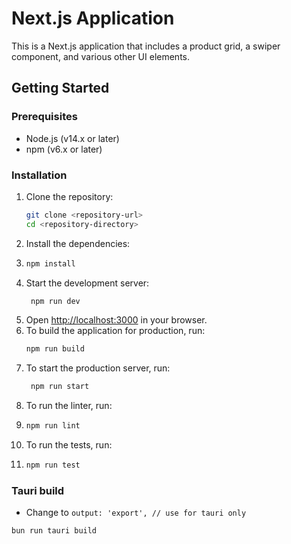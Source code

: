 # Next.js Application

This is a Next.js application that includes a product grid, a swiper component, and various other UI elements.

## Getting Started

### Prerequisites

- Node.js (v14.x or later)
- npm (v6.x or later)

### Installation

1. Clone the repository:
   ```bash
   git clone <repository-url>
   cd <repository-directory>
    ```
2. Install the dependencies:
3. ```bash
   npm install
   ```
4. Start the development server:
   ```bash
    npm run dev
    ```
5. Open [http://localhost:3000](http://localhost:3000) in your browser.
6. To build the application for production, run:
   ```bash
   npm run build
   ```
7. To start the production server, run:
   ```bash
    npm run start
    ```
8. To run the linter, run:
9. ```bash
   npm run lint
   ```
10. To run the tests, run:
11. ```bash
    npm run test
    ```

### Tauri build
- Change to `output: 'export', // use for tauri only`

```bash
bun run tauri build
```